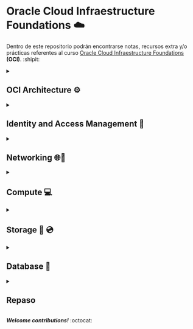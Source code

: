 # Oracle Cloud Infraestructure Foundations ☁️

Dentro de este repositorio podrán encontrarse notas, recursos extra y/o prácticas referentes al curso [Oracle Cloud Infraestructure Foundations](https://mylearn.oracle.com/component/-/108432/166230) **(OCI)**. :shipit: 


<details><summary><h2> OCI Architecture ⚙️ </h2></summary>

♦️ Conceptos básicos:
    
* **Región:** Es un área localizada geográficamente que consta de uno o más _dominios de disponibilidad_.

* **Dominios de disponibilidd:** (O medios de disponibilidad) Son uno o más _centros de datos tolerantes a fallos_ que se ubican dentro de _una región_ que se conectan entre sí por una red de banda ancha.

* **Dominios de errores:** Es una agrupación de HW e infraestructura dentro de un _dominio de disponibilidad_ para proporcionar anti-afinidad. También conocidos como centros de datos lógicos.

♦️ **Para elegir una región** 
 1) Elegir la región más cercana a los usuarios 
     * Latencia baja
     * Rendimiento alto
 2) Requisitos de residencia y conformidad de datos
 3) Disponibilidad del servicio
    

</details>

<details><summary><h2> Identity and Access Management 👥 <h/2></summary>

📝 **IAM**

Conocido como Control de Acceso Detallado o Servicio de Control de Acceso basado en roles.

* AuthN: Autenticación > lidida con la identidad o _quién es alguien_

* AuthZ: Autorización > lidia con el permiso o _lo que alguien puede hacer_

* Dominios de identidad: Contenedor para usuarios de grupos 

📝 **Compartments**

El compartimento raiz es una construcción lógica donde se pueden mantener todos los recursos en la nube.

* Se crean para aislamiento y control de acceso

* Cada recursp que se crea pertenece a un único compartimento

* Se pueden escribir políticas para evitar que los usuarios accedan a recursos de una región específica.

* Todos los compartimentos que se crean son globales y están disponibles en todas las regiones a las que se tenga acceso

* Se pueden crear compartimentos anadidos

📝 **AuthN and AuthZ**

Un principal es una entidad de IAM que puede interactuar con recursos de OCI. Existen 2 tipos de principales:
    * Los usuarios: Las personas que inician sesión en la consola de CLI o SDK, seres humanos que realmente utilizan los recursos en la nube.
    * Los recursos

* Autenticación o AuthN: Claves de firma de API (públicas y privadas), los tokens que son cadenas de token generadas por Oracle.

* Autorización o AuthZ: Se ocupa de los permisos y de averiguar qué permisos tiene. En OCI se realiza mediante políticas de IAM. Las políticas se pueden asociar a un compartimento o se pueden asociar a un arrendamiento. 

* Niveles de Verbs: Administrador/Manage, Uso/Use, Lectura/Read e Inspección/Inspect.

📝 **Tenancy Setup**

Tenancy Admin > OCI Admin > OCI-admin-groups > Policies > name-compartment

Mejores prácticas:
1) No usar la cuenta de admin de arrendamiento para operaciones diarias.
2) Crear compartimentos dedicados para aislar recursos
3) Aplicar el uso de la autenticación multifactor

Ejemplo para otorgar permisos de admin a un grupo de administradores de OCI:
    
![ ](imgOCI/OCI-create-policy.png)
    
</details>

    
<details><summary><h2> Networking 🌐📡 <h/2></summary>

📝 **VCN Introduction**

Una _red virtual en la nube_ (Virtual Cloud Network - VCN) es una red privada definida por sw que se crea en Oracle Cloud.
    
* Se utiliza para la comunicación segura.
* Vive en una región de OCI. Se trata de un servicio regional.
* Tiene alta disponibilidad, escalabilidad y seguridad.
    
Internet Gateway: Se trata de una puerta de enlace que permita una ampliación masiva, una alta disponibilidad y que se utiliza para la comunicación con cualquier elemento de Internet.
    
📝 **VCN Routing**
    
Enrutamiento de OCI. La VCN utiliza _tablas de rutas_ para enviar tráfico fuera de la VCN a Internet, redes locales o a las VCN con intercambio de tráfico, y analiza cada uno de dichos escenarios.     
    
📝 **VCN Security**
    
Lista de seguridad. Reglas de firewall asociadas a una subred y aplica a todas las instancias de la subred.
    
Consta de reglas que especifican el tipo de tráfico permitido dentro o fuera de la subred. Esto se aplica a una instancia determinada, tanto si si se está hablando con otra instancia VCN como un host fuera de la VCN.
    
Firewall rules:
    
1) Estas reglas pueden tener estado o no tener estado.
2) El tráfico pasa de la primera subred a la segunda subred.
    
Grupos de seguridad de red o NSG: Se trata de una construcción muy similar como lista de seguridad, pero la diferencia clave es que se aplican sólo a un juego de tarjetas de interfaz de red virtual en una única VCN.
    
Los NSG pueden ser el origen o destino de las reglas.    
    
📝**Load Balancer**
    
Equilibrador de carga en OCI. Se utiliza para lograr una alta disponibilidad y también para lograr escalabilidad.

a) También se conoce como proxi inverso.    
b) Protege los distintos servidores backend.    
    
La capa 7 significa que comprende HTTP y HTTPS en el modelo OSI.     

Unidad flexible: Se define el mínimo y el máximo, se define el rango 
Forma dinámica: Se predefinen las unidades (micro, pequeño, mediano, grande)    
    
</details>

    
<details><summary><h2> Compute 💻 </h2></summary>

📢 **Introducción al cómputo**
    
 Noción de unidad flexible: Significa que puede elegir su propio curso, procesadores de CPU y propi memoria. 
    
* _Flexibilidad_ para una configuración propia.
    
📢 **Instance Basics**

Una instancia es el equivalente a _un host de recursos informáticos_.

* Tiene dependencias

📌 Una región de Oracle está formada por varios dominios de disponibilidad.

📌 Un dominio de siponibilidad es un centro de datos

📌 La primera dependencia que tiene el servicio informático o los hosts informáticos es la red virtual en la nube

📌 Para poner en marcha una instancia informática se necesita una red virtual en la nube.

📌 Se deben crear subredes para poner en marcha un host de recursos informáticos.

📌 Las redes son una construcción virtual.

📌 Otro conjuntos de dpendencias que tienen las instancias informáticas:

* Volúmen de inicio

* Disco de inicio

* Volúmenes en bloque

**Migración en directo**

📌 La ideas es que si uno de los hosts de recursos informáticos cae, hay un problema, la máquina virtual migraria a otro host del centro de datos y será transparente para el usuario.

📢 **Cloud Shell**

* La idea es que no necesita ninguna instlación local.

* Puede usarse para ejecutar OCI-CLI u otras utilidades.

📢 **Scaling**

Escalado o ampliación

Escala vertical: Significa que está ampliando o reduciendo las unidades de instancia. Puede escalar el cursos, la memoria, y algunas de las otras características escalan en consecuencia.

* Cuando se escala hacia arriba o hacia abajo, hay un tiempo de inactividad necesarios, porque va a otro host y eso requiere algún tiempo de inactividad.

* Como _buena practica_ se debería detener la instancia antes de realizar cualquier tipo de ampliación vertical.

Escala horizontal: o escala automática. Significa que agrega mas máquinas virtuales de la misma unidad o que toma un poco más de la misma unidad. 

* Permite el despliegue a gran escala de máquinas virtuales. 

📌 Si una máquina virtual falla, otras pueden seguir trabajando.

📌 Puede hacer coincidir la demanda de tráfico agregando a la eliminación de las máquinas virtuales automáticamente.

📌 Pasos a seguir para obtener la escala automática:

1) Tener una instancia en ejecución en la que se quiera realizar la escala automática > crear plantilla (configuración en terminología OCI) o un sello (características de imagen de SO, memoria, etc).

2) Crear Pool de Instancia. Es la recopilación de esas instancias con antelación. Se pueden gestionar TODAS como UNA SOLA (se podría hacer todo al mismo tiempo). 

3) Utilizar Pool de Instancias, escribir reglas, 

📌 Ventajas:

* Ofrece una alta disponibilidad

* Satisface la demanda de tráfico


📢 **OS Management Service**

Gestión del Sistema Operativo

Ayuda a los Sysadmins a automatizar la gestión de las instancias de Oracle Linux y Windows Server 

Gestión automatizada de parches: Los parches se suelen publicar según sea necesario para corregir errores, mejorar el rendimiento o agregar nuevas funciones a los sistemas operativos. 

Gestión simplificada de paquetes: Consiste en instalar, aplicar parches y aliminar paquetes de software. 

</details>

    
<details><summary><h2> Storage 💾 💿  </h2></summary>

🔆 La persistencia significa que los datos se almacenan de forma segura.

🔆 La durabilidad significa realizar varias copias de los datos, replicando los datos 

🔆 Conectividad

🔆 Protocolo

📎 **Local NVMe**

Dominio de disponibilidad que tiene un servidor de calculo y un alamacenamiento conectado localmente > almacenamiento con conexión local > unidades de estado sólido NVMe > ofrece cientos de miles de IOPS 

    
📎 **File Storage**

El almacenamiento de archivos es una recopilación jerárquica de documentos organizados en directorios de nombres.
    
En la nube se tienen sistemas distribuidos 
    
Casos de usos de File Storage:
    
* Aplicaciones empresariales que requieren almacenamiento compartido de archivos. Así lo proporciona el servicio de almacenamiento de archivos. 
    
* Sistemas de archivos de propósito general.
    
* Microservicios y contenedores que normalmente no tienen estados.
    
* HPC, Aplicaciones escalables, análisis, etc.

📌 Overview of [File Storage](https://docs.oracle.com/en-us/iaas/Content/File/Concepts/filestorageoverview.htm#concepts).
    
📎 **Migration Services**   
    
Migración de datos en OCI
    
_Estado offline:_ Los servidores y datos residen en los centros de datos 

a) Discos de transferencia de datos
    
b) Dispositivo de transferencia de datos (para enviar grandes cantidades de datos)
    
_Transferencia online:_ Se tiene un servicio llamado Storage Gateway en Linux > se coloca en el centro de datos > puede transferir los datos mediante la red de área extensa 

</details>
    
    
<details><summary><h2> Database 🔎 </h2></summary>

**🔥Database Introduction 🔥**

OCI ofrece sistemas de BDs de nodo único tanto en máquinas virtuales como con hw dedicado, y sistemas de BDs de cluster de aplicación real de 2 nodos en máquinas virtuales. 
    
1) **VIRTUAL MACHINE (VM BD System) - Fast Provisioning**
    
* Sistemas de BD de MV de 1 nodo: OCI proporciona una opción de aprovisionamiento rápido que permite crear los sistemas de BD utilizando algo denominado _gestor de volúmenes lógicos como capa de gestión de almacenamiento._ La alternativa se denomina _aprovisionamiento estándar_ y se aprovisiona con Oracle Automatic Storage Management, también conocido como **ASM**. PROPORCIONA TIEMPOS DE APROVISIONAMIENTO RÁPIDOS.

2) **BARE METAL ( BM DB Systems) - Fast Performance**
    
* OCI tiene un sistema de BD con hw dedicado que consta de un único servidor con hw dedicado que ejecuta Oracle. Si este nodo único falla, es suficiente con iniciar otro sistema y restaurar la BD a partir de las copias de seguridad actuales. 
    
3) **RAC - Managed High Availability**
    
* Aprovisionar un sistemas de BD _Real Application Cluster_ de 2 nodos. El sistema asigna cada nodo a un dominio de errores diferente por lo que se puede proporcionar alta disponibilidad gestionada con ese cluster de 2 nodos.

4) **EXADATA DB SYSTEMS - Managed Exadata Structured**
    
* Servicio que permite aprovechar el poder de Exadata en la nube. Las cargas de trabajo de Oracle tienen el mayor renimiento en ejecución en el servicio de _Exadata Cloud Service_. Se trata de una ampliación masiva.
    
5) **AUTONOMOUS SHARED & DEDICATED**    
    
La BD Autonoma es una BD en la nube que utiliza el ML para automatizar el ajuste de la BD, la seguridad, las actualizaciones y otras tareas de gestión rutinarias que tradicionalmente realizan los _DBA_.

Existen 2 tipos de cargas de trabajo soportadas:
    
* _Autonomous Data Warehouse - ADW_   
* _Autonomous Transaction Processing - ATP_
    
Existen 2 tipos de modelos de desplieugue:
    
* _Modelo de desplieugue compartido:_ Se puede aprovisionar y gestionar solo la BD Autónoma mientras que Oracle gestiona el desplieugue y la gestión de la insfraestructura de Exadata
    
* _Modelo de despliegue dedicado:_ Tiene el uso exclusico del hw de Exadata que se ejecuta a continuación. 
    
Términos de Exadata:
    
1. Auto-gestión
2. Auto-protección
3. Auto-reparación
    
**🔥MySQL🔥**
    
MySQL Database Cloud Service
    
**Alta disponibilidad:** Ofrece tolerancia extrema y tiene muchas ventajas, como la conmutación por error automática, el aumento del tiempo de actividad y la prérdida cero de datos. Se puede creara una BD en MySQL independiente o en OCI    
   
**HeatWave:** Es un nuevo acelerador de consultas en memoria integrado de alto rendimiento para MySQL Database Service que acelera el rendimiento de MySQL por orden de magnitud para consultas de transacciones y análisis. Escala a miles de núcleos. Es el único servicio en el mercado que permite a los admins de BD y devs de apps ejecutar cargas de trabajo OLTP y OLAP directamente desde MySQL database. Elimina la necesidad de movimientos e integraciíon de datos complejos, laboriosos y costosos con una base de datos anlítica independiente.
    
**🔥NoSQL🔥**
 
Características:
    
* Es elásticos
* Tiene un alto rendimiento, latencia predecible en milisegundos 
* Gran ancho de banda
* Flexibilidades de modelos de datos
* Obtiene seguridad empresarial
* Se pueden gestionar todos los tipos de acceso
* Costo operativo bajo
* Facil para desarrolladore, tiene API Rest
* Está disponible siempre
* Ejecución nube híbrida

Casos de uso de NoSQL Database Cloud:
    
* Apps móviles, IoT, Grand cantidad de volúmen
    

</details>
    
<details><summary><h2> Repaso </h2></summary>
##

**A considerar:** 💡
    
 📍
    
 📍
    
 📍
    
 📍
    
 📍
    
 📍
    
 📍
    
 📍
    
 📍
    
 📍
    
 📍
    
 📍
    
 📍
    
 📍
    
 📍
    
 📍
    
 📍
    
 📍
    
 📍
    
 📍
    
 📍
    
 📍
    📍
    
 📍
    
 📍
    
 📍
    📍
    
 📍
    
 📍
    
 📍
    📍
    
 📍
    
 📍
    
 📍
    📍
    
 📍
    
 📍
    
 📍
    📍
    
 📍
    
 📍
    
 📍
    📍
    
 📍
    
 📍
    
 📍
    📍
    
 📍
    
 📍
    
 📍
 ##
    
</details>

_**Welcome contributions!**_ :octocat:

